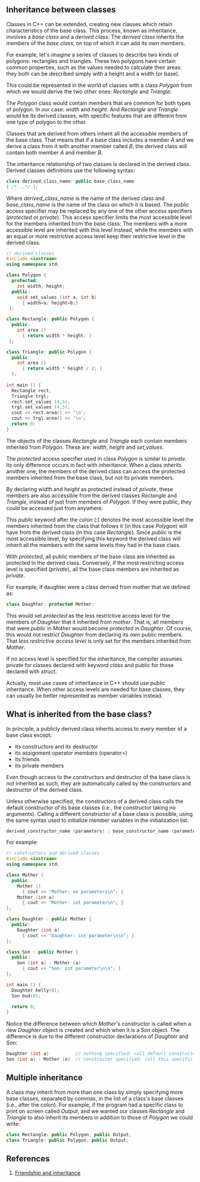 ## Inheritance between classes

Classes in C++ can be extended, creating new classes which retain characteristics of the base class. This process, known as inheritance, involves a *base class* and a *derived class*: The *derived class* inherits the members of the *base class*, on top of which it can add its own members.

For example, let's imagine a series of classes to describe two kinds of polygons: rectangles and triangles. These two polygons have certain common properties, such as the values needed to calculate their areas: they both can be described simply with a height and a width (or base).

This could be represented in the world of classes with a class *Polygon* from which we would derive the two other ones: *Rectangle* and *Triangle*:

The *Polygon* class would contain members that are common for both types of polygon. In our case: *width* and *height*. And *Rectangle* and *Triangle* would be its derived classes, with specific features that are different from one type of polygon to the other.

Classes that are derived from others inherit all the accessible members of the base class. That means that if a base class includes a member *A* and we derive a class from it with another member called *B*, the derived class will contain both member *A* and member *B*.

The inheritance relationship of two classes is declared in the derived class. Derived classes definitions use the following syntax:

```c++
class derived_class_name: public base_class_name
{ /*...*/ };
```

Where *derived_class_name* is the name of the derived class and *base_class_name* is the name of the class on which it is based. The *public* access specifier may be replaced by any one of the other access specifiers (*protected* or *private*). This access specifier limits the most accessible level for the members inherited from the base class: The members with a more accessible level are inherited with this level instead, while the members with an equal or more restrictive access level keep their restrictive level in the derived class.

```c++
// derived classes
#include <iostream>
using namespace std;

class Polygon {
  protected:
    int width, height;
  public:
    void set_values (int a, int b)
      { width=a; height=b;}
 };

class Rectangle: public Polygon {
  public:
    int area ()
      { return width * height; }
 };

class Triangle: public Polygon {
  public:
    int area ()
      { return width * height / 2; }
  };
  
int main () {
  Rectangle rect;
  Triangle trgl;
  rect.set_values (4,5);
  trgl.set_values (4,5);
  cout << rect.area() << '\n';
  cout << trgl.area() << '\n';
  return 0;
}
```

The objects of the classes *Rectangle* and *Triangle* each contain members inherited from *Polygon*. These are: *width*, *height* and *set_values*.

The *protected* access specifier used in class *Polygon* is similar to *private*. Its only difference occurs in fact with inheritance: When a class inherits another one, the members of the derived class can access the protected members inherited from the base class, but not its private members.

By declaring *width* and *height* as protected instead of *private*, these members are also accessible from the derived classes *Rectangle* and *Triangle*, instead of just from members of *Polygon*. If they were public, they could be accessed just from anywhere.

This *public* keyword after the colon (:) denotes the most accessible level the members inherited from the class that follows it (in this case *Polygon*) will have from the derived class (in this case *Rectangle*). Since *public* is the most accessible level, by specifying this keyword the derived class will inherit all the members with the same levels they had in the base class.

With *protected*, all public members of the base class are inherited as protected in the derived class. Conversely, if the most restricting access level is specified (*private*), all the base class members are inherited as *private*.

For example, if daughter were a class derived from mother that we defined as:

```c++
class Daughter: protected Mother;
```

This would set *protected* as the less restrictive access level for the members of *Daughter* that it inherited from *mother*. That is, all members that were *public* in *Mother* would become *protected* in *Daughter*. Of course, this would not restrict *Daughter* from declaring its own public members. That *less restrictive access level* is only set for the members inherited from *Mother*.

If no access level is specified for the inheritance, the compiler assumes private for classes declared with keyword *class* and public for those declared with *struct*.

Actually, most use cases of inheritance in C++ should use public inheritance. When other access levels are needed for base classes, they can usually be better represented as member variables instead.

## What is inherited from the base class?

In principle, a publicly derived class inherits access to every member of a base class except:

- its constructors and its destructor
- its assignment operator members (operator=)
- its friends
- its private members

Even though access to the constructors and destructor of the base class is not inherited as such, they are automatically called by the constructors and destructor of the derived class.

Unless otherwise specified, the constructors of a derived class calls the default constructor of its base classes (i.e., the constructor taking no arguments). Calling a different constructor of a base class is possible, using the same syntax used to initialize member variables in the initialization list:

```c++
derived_constructor_name (parameters) : base_constructor_name (parameters) {...}
```

For example: 

```c++
// constructors and derived classes
#include <iostream>
using namespace std;

class Mother {
  public:
    Mother ()
      { cout << "Mother: no parameters\n"; }
    Mother (int a)
      { cout << "Mother: int parameter\n"; }
};

class Daughter : public Mother {
  public:
    Daughter (int a)
      { cout << "Daughter: int parameter\n\n"; }
};

class Son : public Mother {
  public:
    Son (int a) : Mother (a)
      { cout << "Son: int parameter\n\n"; }
};

int main () {
  Daughter kelly(0);
  Son bud(0);
  
  return 0;
}
```

Notice the difference between which *Mother*'s constructor is called when a new *Daughter* object is created and which when it is a *Son* object. The difference is due to the different constructor declarations of *Daughter* and *Son*:

```c++
Daughter (int a)          // nothing specified: call default constructor
Son (int a) : Mother (a)  // constructor specified: call this specific constructor
```

## Multiple inheritance

A class may inherit from more than one class by simply specifying more base classes, separated by commas, in the list of a class's base classes (i.e., after the colon). For example, if the program had a specific class to print on screen called *Output*, and we wanted our classes *Rectangle* and *Triangle* to also inherit its members in addition to those of *Polygon* we could write:

```c++
class Rectangle: public Polygon, public Output;
class Triangle: public Polygon, public Output;
```

## References

1. [Friendship and inheritance](http://www.cplusplus.com/doc/tutorial/inheritance/)
